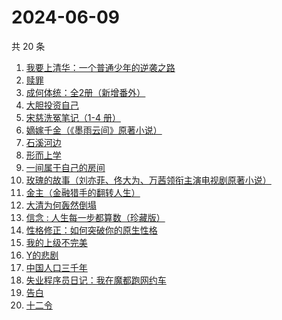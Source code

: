# 2024-06-09

共 20 条

<!-- BEGIN WEREAD -->
<!-- 最后更新时间 2024-06-09 01:01:05 +0800 -->
1. [我要上清华：一个普通少年的逆袭之路](https://weread.qq.com/web/bookDetail/98a32cb0813ab8e90g013b33)
1. [赎罪](https://weread.qq.com/web/bookDetail/52b32c30813ab8e37g0173ea)
1. [成何体统：全2册（新增番外）](https://weread.qq.com/web/bookDetail/e19325a0813ab6fefg010a1c)
1. [大胆投资自己](https://weread.qq.com/web/bookDetail/a6732090813ab7c0dg016294)
1. [宋慈洗冤笔记（1-4 册）](https://weread.qq.com/web/bookDetail/bea326d0813ab7fcag016618)
1. [嫡嫁千金（《墨雨云间》原著小说）](https://weread.qq.com/web/bookDetail/e4b325506e6660fe4bd6750)
1. [石溪河边](https://weread.qq.com/web/bookDetail/72532ba0813ab8ddfg010058)
1. [形而上学](https://weread.qq.com/web/bookDetail/b7f325a0813ab80bbg01315e)
1. [一间属于自己的房间](https://weread.qq.com/web/bookDetail/aa0327a0813ab8e07g013eb2)
1. [玫瑰的故事（刘亦菲、佟大为、万茜领衔主演电视剧原著小说）](https://weread.qq.com/web/bookDetail/37f32de072162e8c37f269b)
1. [金主（金融猎手的翻转人生）](https://weread.qq.com/web/bookDetail/e1732f70813ab8e15g014f2c)
1. [大清为何轰然倒塌](https://weread.qq.com/web/bookDetail/45e32a60813ab8dfag0107ed)
1. [信念 : 人生每一步都算数（珍藏版）](https://weread.qq.com/web/bookDetail/9e1326b0813ab8736g0119ec)
1. [性格修正：如何突破你的原生性格](https://weread.qq.com/web/bookDetail/f9d321b0813ab6c6cg011882)
1. [我的上级不完美](https://weread.qq.com/web/bookDetail/c6c32e40813ab8df4g0116c5)
1. [Y的悲剧](https://weread.qq.com/web/bookDetail/3e132e20813ab8e37g0193f4)
1. [中国人口三千年](https://weread.qq.com/web/bookDetail/8f6324f0813ab8de6g0123bd)
1. [失业程序员日记：我在魔都跑网约车](https://weread.qq.com/web/bookDetail/80432950813ab8e38g013445)
1. [告白](https://weread.qq.com/web/bookDetail/5b63248071c3a8c45b67987)
1. [十二令](https://weread.qq.com/web/bookDetail/1d232b80813ab8dedg012bc5)
<!-- END WEREAD -->